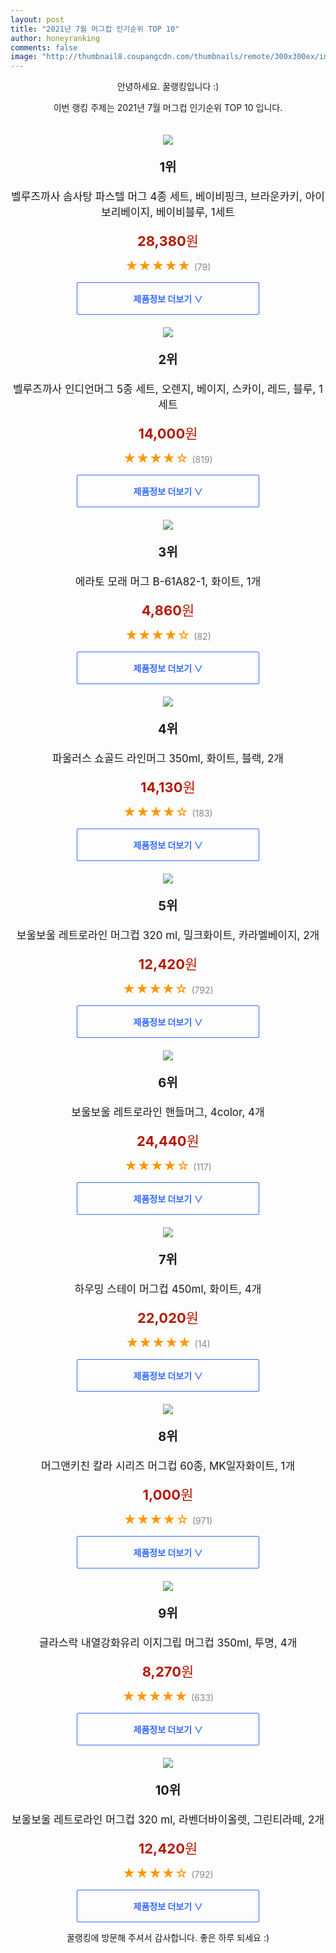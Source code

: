 ```yaml
--- 
layout: post 
title: "2021년 7월 머그컵 인기순위 TOP 10" 
author: honeyranking 
comments: false 
image: "http://thumbnail8.coupangcdn.com/thumbnails/remote/300x300ex/image/retail/images/2020/06/15/10/5/e8c6dbde-3693-4ff9-84de-ed391890cb1b.jpg" 
--- 
```

<p style="text-align: center;">안녕하세요. 꿀랭킹입니다 :)</p> <p style="text-align: center;">이번 랭킹 주제는 2021년 7월 머그컵 인기순위 TOP 10 입니다.</p><center><img src="http://thumbnail8.coupangcdn.com/thumbnails/remote/300x300ex/image/retail/images/2020/06/15/10/5/e8c6dbde-3693-4ff9-84de-ed391890cb1b.jpg" style="margin-top:20px" /></center> <p style="text-align: center; font-size: 20px"><b>1위</b></p> <p style="text-align: center; font-size: 17px">벨루즈까사 솜사탕 파스텔 머그 4종 세트, 베이비핑크, 브라운카키, 아이보리베이지, 베이비블루, 1세트</p> <p style="text-align: center;"><span style="color: #b61800; font-size: 22px;"><b>28,380</b>원</span></p> <p style="text-align: center;"><span style="color: #ff9600; font-size: 20px;">★★★★★ </span><span style="color: #878787;">(79)</span></p> <center><a href="https://coupa.ng/b3rbWO"> <div style="font-size: 14px; display: inline-block; padding: 15px 90px; color: #346aff; border-radius: 2px; border: 1px solid #346aff; cursor: pointer;"><b>제품정보 더보기 &or;</b></div> </a></center><center><img src="http://thumbnail6.coupangcdn.com/thumbnails/remote/300x300ex/image/retail/images/363143247732238-d510f635-1ea7-42f5-ad76-d4cef1d2794d.jpg" style="margin-top:20px" /></center> <p style="text-align: center; font-size: 20px"><b>2위</b></p> <p style="text-align: center; font-size: 17px">벨루즈까사 인디언머그 5종 세트, 오렌지, 베이지, 스카이, 레드, 블루, 1세트</p> <p style="text-align: center;"><span style="color: #b61800; font-size: 22px;"><b>14,000</b>원</span></p> <p style="text-align: center;"><span style="color: #ff9600; font-size: 20px;">★★★★☆ </span><span style="color: #878787;">(819)</span></p> <center><a href="https://coupa.ng/b3rbWP"> <div style="font-size: 14px; display: inline-block; padding: 15px 90px; color: #346aff; border-radius: 2px; border: 1px solid #346aff; cursor: pointer;"><b>제품정보 더보기 &or;</b></div> </a></center><center><img src="http://thumbnail7.coupangcdn.com/thumbnails/remote/300x300ex/image/retail/images/98416035732099-714282a3-81c2-4b02-941c-c0c286af7c7e.jpg" style="margin-top:20px" /></center> <p style="text-align: center; font-size: 20px"><b>3위</b></p> <p style="text-align: center; font-size: 17px">에라토 모래 머그 B-61A82-1, 화이트, 1개</p> <p style="text-align: center;"><span style="color: #b61800; font-size: 22px;"><b>4,860</b>원</span></p> <p style="text-align: center;"><span style="color: #ff9600; font-size: 20px;">★★★★☆ </span><span style="color: #878787;">(82)</span></p> <center><a href="https://coupa.ng/b3rbWQ"> <div style="font-size: 14px; display: inline-block; padding: 15px 90px; color: #346aff; border-radius: 2px; border: 1px solid #346aff; cursor: pointer;"><b>제품정보 더보기 &or;</b></div> </a></center><center><img src="http://thumbnail8.coupangcdn.com/thumbnails/remote/300x300ex/image/retail/images/870042207026220-ae2c0d7c-fc5d-4da5-b8fb-d4e39dfab819.jpg" style="margin-top:20px" /></center> <p style="text-align: center; font-size: 20px"><b>4위</b></p> <p style="text-align: center; font-size: 17px">파울러스 쇼골드 라인머그 350ml, 화이트, 블랙, 2개</p> <p style="text-align: center;"><span style="color: #b61800; font-size: 22px;"><b>14,130</b>원</span></p> <p style="text-align: center;"><span style="color: #ff9600; font-size: 20px;">★★★★☆ </span><span style="color: #878787;">(183)</span></p> <center><a href="https://coupa.ng/b3rbWR"> <div style="font-size: 14px; display: inline-block; padding: 15px 90px; color: #346aff; border-radius: 2px; border: 1px solid #346aff; cursor: pointer;"><b>제품정보 더보기 &or;</b></div> </a></center><center><img src="http://thumbnail7.coupangcdn.com/thumbnails/remote/300x300ex/image/retail/images/875651626535696-aaa9b823-7ca4-449e-8fb4-ff6e75cb7883.jpg" style="margin-top:20px" /></center> <p style="text-align: center; font-size: 20px"><b>5위</b></p> <p style="text-align: center; font-size: 17px">보울보울 레트로라인 머그컵 320 ml, 밀크화이트, 카라멜베이지, 2개</p> <p style="text-align: center;"><span style="color: #b61800; font-size: 22px;"><b>12,420</b>원</span></p> <p style="text-align: center;"><span style="color: #ff9600; font-size: 20px;">★★★★☆ </span><span style="color: #878787;">(792)</span></p> <center><a href="https://coupa.ng/b3rbWS"> <div style="font-size: 14px; display: inline-block; padding: 15px 90px; color: #346aff; border-radius: 2px; border: 1px solid #346aff; cursor: pointer;"><b>제품정보 더보기 &or;</b></div> </a></center><center><img src="http://thumbnail9.coupangcdn.com/thumbnails/remote/300x300ex/image/retail/images/10606620042801-36b506b0-0029-4af4-a529-5f03250aff7f.jpg" style="margin-top:20px" /></center> <p style="text-align: center; font-size: 20px"><b>6위</b></p> <p style="text-align: center; font-size: 17px">보울보울 레트로라인 핸들머그, 4color, 4개</p> <p style="text-align: center;"><span style="color: #b61800; font-size: 22px;"><b>24,440</b>원</span></p> <p style="text-align: center;"><span style="color: #ff9600; font-size: 20px;">★★★★☆ </span><span style="color: #878787;">(117)</span></p> <center><a href="https://coupa.ng/b3rbWT"> <div style="font-size: 14px; display: inline-block; padding: 15px 90px; color: #346aff; border-radius: 2px; border: 1px solid #346aff; cursor: pointer;"><b>제품정보 더보기 &or;</b></div> </a></center><center><img src="http://thumbnail7.coupangcdn.com/thumbnails/remote/300x300ex/image/retail/images/72509087971079-a3eccd0b-3d93-4b5b-be6e-fb5fe7eee84f.jpg" style="margin-top:20px" /></center> <p style="text-align: center; font-size: 20px"><b>7위</b></p> <p style="text-align: center; font-size: 17px">하우밍 스테이 머그컵 450ml, 화이트, 4개</p> <p style="text-align: center;"><span style="color: #b61800; font-size: 22px;"><b>22,020</b>원</span></p> <p style="text-align: center;"><span style="color: #ff9600; font-size: 20px;">★★★★★ </span><span style="color: #878787;">(14)</span></p> <center><a href="https://coupa.ng/b3rbWV"> <div style="font-size: 14px; display: inline-block; padding: 15px 90px; color: #346aff; border-radius: 2px; border: 1px solid #346aff; cursor: pointer;"><b>제품정보 더보기 &or;</b></div> </a></center><center><img src="http://thumbnail7.coupangcdn.com/thumbnails/remote/300x300ex/image/vendor_inventory/images/2017/02/27/11/2/39c357b0-ab53-4bc5-8ebd-1a99fed0d986.jpg" style="margin-top:20px" /></center> <p style="text-align: center; font-size: 20px"><b>8위</b></p> <p style="text-align: center; font-size: 17px">머그앤키친 칼라 시리즈 머그컵 60종, MK일자화이트, 1개</p> <p style="text-align: center;"><span style="color: #b61800; font-size: 22px;"><b>1,000</b>원</span></p> <p style="text-align: center;"><span style="color: #ff9600; font-size: 20px;">★★★★☆ </span><span style="color: #878787;">(971)</span></p> <center><a href="https://coupa.ng/b3rbWW"> <div style="font-size: 14px; display: inline-block; padding: 15px 90px; color: #346aff; border-radius: 2px; border: 1px solid #346aff; cursor: pointer;"><b>제품정보 더보기 &or;</b></div> </a></center><center><img src="http://thumbnail7.coupangcdn.com/thumbnails/remote/300x300ex/image/retail/images/2020/08/14/12/4/8cc94f8e-8a99-4991-b582-bd793d5eee65.jpg" style="margin-top:20px" /></center> <p style="text-align: center; font-size: 20px"><b>9위</b></p> <p style="text-align: center; font-size: 17px">글라스락 내열강화유리 이지그립 머그컵 350ml, 투명, 4개</p> <p style="text-align: center;"><span style="color: #b61800; font-size: 22px;"><b>8,270</b>원</span></p> <p style="text-align: center;"><span style="color: #ff9600; font-size: 20px;">★★★★★ </span><span style="color: #878787;">(633)</span></p> <center><a href=""> <div style="font-size: 14px; display: inline-block; padding: 15px 90px; color: #346aff; border-radius: 2px; border: 1px solid #346aff; cursor: pointer;"><b>제품정보 더보기 &or;</b></div> </a></center><center><img src="http://thumbnail9.coupangcdn.com/thumbnails/remote/300x300ex/image/retail/images/6401643426476-8478d7c1-3889-49cd-b044-1e8d1c5a90ac.jpg" style="margin-top:20px" /></center> <p style="text-align: center; font-size: 20px"><b>10위</b></p> <p style="text-align: center; font-size: 17px">보울보울 레트로라인 머그컵 320 ml, 라벤더바이올렛, 그린티라떼, 2개</p> <p style="text-align: center;"><span style="color: #b61800; font-size: 22px;"><b>12,420</b>원</span></p> <p style="text-align: center;"><span style="color: #ff9600; font-size: 20px;">★★★★☆ </span><span style="color: #878787;">(792)</span></p> <center><a href="https://coupa.ng/b3rbWX"> <div style="font-size: 14px; display: inline-block; padding: 15px 90px; color: #346aff; border-radius: 2px; border: 1px solid #346aff; cursor: pointer;"><b>제품정보 더보기 &or;</b></div> </a></center> <p style="text-align: center;">꿀랭킹에 방문해 주셔서 감사합니다. 좋은 하루 되세요 :)</p>
